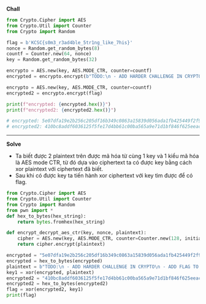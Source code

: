 **Chall**
```Python
from Crypto.Cipher import AES
from Crypto.Util import Counter
from Crypto import Random

flag = b'KCSC{s0m3_r3ad4ble_5tr1ng_like_7his}'
nonce = Random.get_random_bytes(8)
countf = Counter.new(64, nonce)
key = Random.get_random_bytes(32)

encrypto = AES.new(key, AES.MODE_CTR, counter=countf)
encrypted = encrypto.encrypt(b"TODO:\n - ADD HARDER CHALLENGE IN CRYPTO\n - ADD FLAG TO THE CHALLENGE\n")

encrypto = AES.new(key, AES.MODE_CTR, counter=countf)
encrypted2 = encrypto.encrypt(flag)

print(f"encrypted: {encrypted.hex()}")
print(f"encrypted2: {encrypted2.hex()}")

# encrypted: 5e07dfa19e2b256c205df16b349c0863a15839d056ada1fb425449f2f9af9563eccca6d15cb01aabbe338c851f7b163982127033787fff49e74e3e09f0aee048a1d5b29f5a
# encrypted2: 410bc8addf6036125f5fe17d4bb61c00ba565a9e71d1bf846f625eeac5bfa972f9e7c4fd60800ac9aa689f9b280f5a09fd3768674401ac60
```
-------

**Solve**
- Ta biết được 2 plaintext trên được mã hóa từ cùng 1 key và 1 kiểu mã hóa là AES mode CTR, từ đó dựa vào ciphertext ta có được key bằng cách xor plaintext với ciphertext đã biết.
- Sau khi có được key ta tiến hành xor ciphertext với key tìm được để có flag.
```Python
from Crypto.Cipher import AES
from Crypto.Util import Counter
from Crypto import Random
from pwn import *
def hex_to_bytes(hex_string):
    return bytes.fromhex(hex_string)

def encrypt_decrypt_aes_ctr(key, nonce, plaintext):
    cipher = AES.new(key, AES.MODE_CTR, counter=Counter.new(128, initial_value=int(nonce, 16)))
    return cipher.encrypt(plaintext)

encrypted = "5e07dfa19e2b256c205df16b349c0863a15839d056ada1fb425449f2f9af9563eccca6d15cb01aabbe338c851f7b163982127033787fff49e74e3e09f0aee048a1d5b29f5a"
encrypted = hex_to_bytes(encrypted)
plaintext = b"TODO:\n - ADD HARDER CHALLENGE IN CRYPTO\n - ADD FLAG TO THE CHALLENGE\n"
key1 = xor(encrypted, plaintext)
encrypted2 = "410bc8addf6036125f5fe17d4bb61c00ba565a9e71d1bf846f625eeac5bfa972f9e7c4fd60800ac9aa689f9b280f5a09fd3768674401ac60"
encrypted2 = hex_to_bytes(encrypted2)
flag = xor(encrypted2, key1)
print(flag)

```